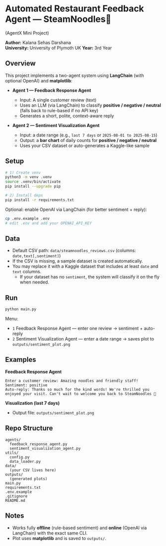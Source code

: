 # Automated Restaurant Feedback Agent — SteamNoodles🍜 
(AgentX Mini Project)

**Author:** Kalana Sehas Darshana  
**University:** University of Plymoth UK 
**Year:** 3rd Year

## Overview
This project implements a two-agent system using **LangChain** (with optional OpenAI) and **matplotlib**:

- **Agent 1 — Feedback Response Agent**
  - Input: A single customer review (text)
  - Uses an LLM (via LangChain) to classify **positive / negative / neutral** (falls back to rule-based if no API key)
  - Generates a short, polite, context-aware reply

- **Agent 2 — Sentiment Visualization Agent**
  - Input: a date range (e.g., `last 7 days` or `2025-08-01 to 2025-08-15`)
  - Output: a **bar chart** of daily counts for **positive / negative / neutral**
  - Uses your CSV dataset or auto-generates a Kaggle-like sample

## Setup

```bash
# 1) Create venv
python3 -m venv .venv
source .venv/bin/activate
pip install --upgrade pip

# 2) Install deps
pip install -r requirements.txt
```

Optional: enable OpenAI via LangChain (for better sentiment + reply):
```bash
cp .env.example .env
# edit .env and add your OPENAI_API_KEY
```

## Data
- Default CSV path: `data/steamnoodles_reviews.csv` (columns: `date,text[,sentiment]`)
- If the CSV is missing, a sample dataset is created automatically.
- You may replace it with a Kaggle dataset that includes at least `date` and `text` columns.
  - If your dataset has no `sentiment`, the system will classify it on the fly when needed.

## Run

```bash
python main.py
```

Menu:
- `1` Feedback Response Agent — enter one review → sentiment + auto-reply
- `2` Sentiment Visualization Agent — enter a date range → saves plot to `outputs/sentiment_plot.png`

## Examples

**Feedback Response Agent**
```
Enter a customer review: Amazing noodles and friendly staff!
Sentiment: positive
Auto-reply: Thanks so much for the kind words! We're thrilled you enjoyed your visit. Can't wait to welcome you back to SteamNoodles 🍜
```

**Visualization (last 7 days)**
- Output file: `outputs/sentiment_plot.png`

## Repo Structure
```
agents/
  feedback_response_agent.py
  sentiment_visualization_agent.py
utils/
  config.py
  data_loader.py
data/
  (your CSV lives here)
outputs/
  (generated plots)
main.py
requirements.txt
.env.example
.gitignore
README.md
```

## Notes
- Works fully **offline** (rule-based sentiment) and **online** (OpenAI via LangChain) with the exact same CLI.
- Plot uses **matplotlib** and is saved to `outputs/`.
